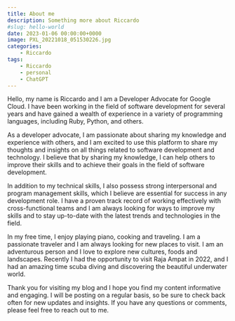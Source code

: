 ```yaml
---
title: About me
description: Something more about Riccardo
#slug: hello-world
date: 2023-01-06 00:00:00+0000
image: PXL_20221018_051530226.jpg
categories:
    - Riccardo
tags:
    - Riccardo
    - personal
    - ChatGPT
---
```

Hello, my name is Riccardo and I am a Developer Advocate for Google Cloud. I have been working in the field of software development for several years and have gained a wealth of experience in a variety of programming languages, including Ruby, Python, and others.

As a developer advocate, I am passionate about sharing my knowledge and experience with others, and I am excited to use this platform to share my thoughts and insights on all things related to software development and technology. I believe that by sharing my knowledge, I can help others to improve their skills and to achieve their goals in the field of software development.

In addition to my technical skills, I also possess strong interpersonal and program management skills, which I believe are essential for success in any development role. I have a proven track record of working effectively with cross-functional teams and I am always looking for ways to improve my skills and to stay up-to-date with the latest trends and technologies in the field.

In my free time, I enjoy playing piano, cooking and traveling. I am a passionate traveler and I am always looking for new places to visit. I am an adventurous person and I love to explore new cultures, foods and landscapes. Recently I had the opportunity to visit Raja Ampat in 2022, and I had an amazing time scuba diving and discovering the beautiful underwater world.

Thank you for visiting my blog and I hope you find my content informative and engaging. I will be posting on a regular basis, so be sure to check back often for new updates and insights. If you have any questions or comments, please feel free to reach out to me.
